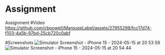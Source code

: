 # Assignment
Assignment
#Video
https://github.com/cbpowell/MarqueeLabel/assets/27955299/fcc17d74-f103-4a5b-97bd-25cb720c0abf

#Screenshots
![Simulator Screenshot - iPhone 15 - 2024-05-15 at 20 53 59](https://github.com/cbpowell/MarqueeLabel/assets/27955299/b121d272-1626-4d69-b850-9b056da2c2bf) ![Simulator Screenshot - iPhone 15 - 2024-05-15 at 20 54 44](https://github.com/cbpowell/MarqueeLabel/assets/27955299/bf253b0a-027a-419c-b13a-50faecc50a55)
